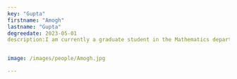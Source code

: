 ```yaml
---
key: "Gupta"
firstname: "Amogh"
lastname: "Gupta"
degreedate: 2023-05-01
description:I am currently a graduate student in the Mathematics department at Rutgers University-Camden. My Bachelor's degree is in Pure Math and Physics from Colgate University. I have been a TA since Fall 2021 and will be a PTL in Fall 2022. I also work in the Math and Stats Lab. I have experience applying pure math such as number theory and algebra to solve linear algebra questions. I am researching traffic models for Dr. Picolli’s lab using PDE’s and in particular, comparing how the model we have compares to existing models. My interests lie primarily in Algebraic number theory although I am also interested in topological dynamical systems.


image: /images/people/Amogh.jpg

---
```

